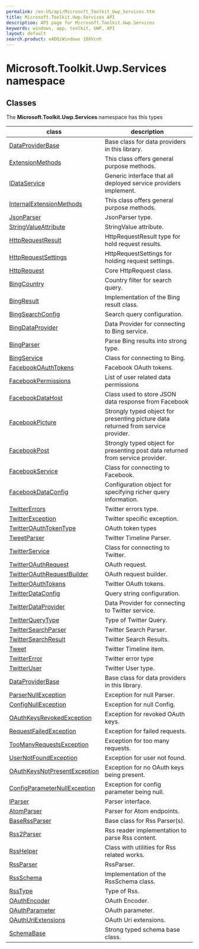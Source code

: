 ```yaml
---
permalink: /en-US/api/Microsoft_Toolkit_Uwp_Services.htm
title: Microsoft.Toolkit.Uwp.Services API 
description: API page for Microsoft.Toolkit.Uwp.Services
keywords: windows, app, toolkit, UWP, API
layout: default
search.product: eADQiWindows 10XVcnh
---
```



# Microsoft.Toolkit.Uwp.Services namespace

## Classes

The **Microsoft.Toolkit.Uwp.Services** namespace has this types


| class | description || --- | --- || [DataProviderBase<T1><T2>](Microsoft_Toolkit_Uwp_Services_DataProviderBase`2.htm) | Base class for data providers in this library. || [ExtensionMethods](Microsoft_Toolkit_Uwp_Services_Core_ExtensionMethods.htm) | This class offers general purpose methods. || [IDataService<T1><T2><T3>](Microsoft_Toolkit_Uwp_Services_Core_IDataService`3.htm) | Generic interface that all deployed service providers implement. || [InternalExtensionMethods](Microsoft_Toolkit_Uwp_Services_Core_InternalExtensionMethods.htm) | This class offers general purpose methods. || [JsonParser<T1>](Microsoft_Toolkit_Uwp_Services_Core_JsonParser`1.htm) | JsonParser type. || [StringValueAttribute](Microsoft_Toolkit_Uwp_Services_Core_StringValueAttribute.htm) | StringValue attribute. || [HttpRequestResult](Microsoft_Toolkit_Uwp_Services_Core_HttpRequestResult.htm) | HttpRequestResult type for hold request results. || [HttpRequestSettings](Microsoft_Toolkit_Uwp_Services_Core_HttpRequestSettings.htm) | HttpRequestSettings for holding request settings. || [HttpRequest](Microsoft_Toolkit_Uwp_Services_Core_HttpRequest.htm) | Core HttpRequest class. || [BingCountry](Microsoft_Toolkit_Uwp_Services_Bing_BingCountry.htm) | Country filter for search query. || [BingResult](Microsoft_Toolkit_Uwp_Services_Bing_BingResult.htm) | Implementation of the Bing result class. || [BingSearchConfig](Microsoft_Toolkit_Uwp_Services_Bing_BingSearchConfig.htm) | Search query configuration. || [BingDataProvider](Microsoft_Toolkit_Uwp_Services_Bing_BingDataProvider.htm) | Data Provider for connecting to Bing service. || [BingParser](Microsoft_Toolkit_Uwp_Services_Bing_BingParser.htm) | Parse Bing results into strong type. || [BingService](Microsoft_Toolkit_Uwp_Services_Bing_BingService.htm) | Class for connecting to Bing. || [FacebookOAuthTokens](Microsoft_Toolkit_Uwp_Services_Facebook_FacebookOAuthTokens.htm) | Facebook OAuth tokens. || [FacebookPermissions](Microsoft_Toolkit_Uwp_Services_Facebook_FacebookPermissions.htm) | List of user related data permissions || [FacebookDataHost<T1>](Microsoft_Toolkit_Uwp_Services_Facebook_FacebookDataHost`1.htm) | Class used to store JSON data response from Facebook || [FacebookPicture](Microsoft_Toolkit_Uwp_Services_Facebook_FacebookPicture.htm) | Strongly typed object for presenting picture data returned from service provider. || [FacebookPost](Microsoft_Toolkit_Uwp_Services_Facebook_FacebookPost.htm) | Strongly typed object for presenting post data returned from service provider. || [FacebookService](Microsoft_Toolkit_Uwp_Services_Facebook_FacebookService.htm) | Class for connecting to Facebook. || [FacebookDataConfig](Microsoft_Toolkit_Uwp_Services_Facebook_FacebookDataConfig.htm) | Configuration object for specifying richer query information. || [TwitterErrors](Microsoft_Toolkit_Uwp_Services_Twitter_TwitterErrors.htm) | Twitter errors type. || [TwitterException](Microsoft_Toolkit_Uwp_Services_Twitter_TwitterException.htm) | Twitter specific exception. || [TwitterOAuthTokenType](Microsoft_Toolkit_Uwp_Services_Twitter_TwitterOAuthTokenType.htm) | OAuth token types || [TweetParser](Microsoft_Toolkit_Uwp_Services_Twitter_TweetParser.htm) | Twitter Timeline Parser. || [TwitterService](Microsoft_Toolkit_Uwp_Services_Twitter_TwitterService.htm) | Class for connecting to Twitter. || [TwitterOAuthRequest](Microsoft_Toolkit_Uwp_Services_Twitter_TwitterOAuthRequest.htm) | OAuth request. || [TwitterOAuthRequestBuilder](Microsoft_Toolkit_Uwp_Services_Twitter_TwitterOAuthRequestBuilder.htm) | OAuth request builder. || [TwitterOAuthTokens](Microsoft_Toolkit_Uwp_Services_Twitter_TwitterOAuthTokens.htm) | Twitter OAuth tokens. || [TwitterDataConfig](Microsoft_Toolkit_Uwp_Services_Twitter_TwitterDataConfig.htm) | Query string configuration. || [TwitterDataProvider](Microsoft_Toolkit_Uwp_Services_Twitter_TwitterDataProvider.htm) | Data Provider for connecting to Twitter service. || [TwitterQueryType](Microsoft_Toolkit_Uwp_Services_Twitter_TwitterQueryType.htm) | Type of Twitter Query. || [TwitterSearchParser](Microsoft_Toolkit_Uwp_Services_Twitter_TwitterSearchParser.htm) | Twitter Search Parser. || [TwitterSearchResult](Microsoft_Toolkit_Uwp_Services_Twitter_TwitterSearchResult.htm) | Twitter Search Results. || [Tweet](Microsoft_Toolkit_Uwp_Services_Twitter_Tweet.htm) | Twitter Timeline item. || [TwitterError](Microsoft_Toolkit_Uwp_Services_Twitter_TwitterError.htm) | Twitter error type || [TwitterUser](Microsoft_Toolkit_Uwp_Services_Twitter_TwitterUser.htm) | Twitter User type. || [DataProviderBase<T1>](Microsoft_Toolkit_Uwp_Services_DataProviderBase`1.htm) | Base class for data providers in this library. || [ParserNullException](Microsoft_Toolkit_Uwp_Services_Exceptions_ParserNullException.htm) | Exception for null Parser. || [ConfigNullException](Microsoft_Toolkit_Uwp_Services_Exceptions_ConfigNullException.htm) | Exception for null Config. || [OAuthKeysRevokedException](Microsoft_Toolkit_Uwp_Services_Exceptions_OAuthKeysRevokedException.htm) | Exception for revoked OAuth keys. || [RequestFailedException](Microsoft_Toolkit_Uwp_Services_Exceptions_RequestFailedException.htm) | Exception for failed requests. || [TooManyRequestsException](Microsoft_Toolkit_Uwp_Services_Exceptions_TooManyRequestsException.htm) | Exception for too many requests. || [UserNotFoundException](Microsoft_Toolkit_Uwp_Services_Exceptions_UserNotFoundException.htm) | Exception for user not found. || [OAuthKeysNotPresentException](Microsoft_Toolkit_Uwp_Services_Exceptions_OAuthKeysNotPresentException.htm) | Exception for no OAuth keys being present. || [ConfigParameterNullException](Microsoft_Toolkit_Uwp_Services_Exceptions_ConfigParameterNullException.htm) | Exception for config parameter being null. || [IParser<T1>](Microsoft_Toolkit_Uwp_Services_IParser`1.htm) | Parser interface. || [AtomParser](Microsoft_Toolkit_Uwp_Services_Rss_AtomParser.htm) | Parser for Atom endpoints. || [BaseRssParser](Microsoft_Toolkit_Uwp_Services_Rss_BaseRssParser.htm) | Base class for Rss Parser(s). || [Rss2Parser](Microsoft_Toolkit_Uwp_Services_Rss_Rss2Parser.htm) | Rss reader implementation to parse Rss content. || [RssHelper](Microsoft_Toolkit_Uwp_Services_Rss_RssHelper.htm) | Class with utilities for Rss related works. || [RssParser](Microsoft_Toolkit_Uwp_Services_Rss_RssParser.htm) | RssParser. || [RssSchema](Microsoft_Toolkit_Uwp_Services_Rss_RssSchema.htm) | Implementation of the RssSchema class. || [RssType](Microsoft_Toolkit_Uwp_Services_Rss_RssType.htm) | Type of Rss. || [OAuthEncoder](Microsoft_Toolkit_Uwp_Services_OAuth_OAuthEncoder.htm) | OAuth Encoder. || [OAuthParameter](Microsoft_Toolkit_Uwp_Services_OAuth_OAuthParameter.htm) | OAuth parameter. || [OAuthUriExtensions](Microsoft_Toolkit_Uwp_Services_OAuth_OAuthUriExtensions.htm) | OAuth Uri extensions. || [SchemaBase](Microsoft_Toolkit_Uwp_Services_SchemaBase.htm) | Strong typed schema base class. |